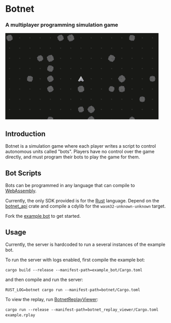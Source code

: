 # Botnet
### A multiplayer programming simulation game
![Replay screenshot](screenshot.png)

## Introduction
Botnet is a simulation game where each player writes a script to control autonomous units called "bots". Players have no control over the game directly, and must program their bots to play the game for them.

## Bot Scripts
Bots can be programmed in any language that can compile to [WebAssembly](https://webassembly.org).

Currently, the only SDK provided is for the [Rust](https://www.rust-lang.org) language. Depend on the [botnet_api](botnet_api) crate and compile a cdylib for the `wasm32-unknown-unknown` target.

Fork the [example bot](example_bot) to get started.

## Usage
Currently, the server is hardcoded to run a several instances of the example bot.

To run the server with logs enabled, first compile the example bot:

`cargo build --release --manifest-path=example_bot/Cargo.toml`

and then compile and run the server:

`RUST_LOG=botnet cargo run --manifest-path=botnet/Cargo.toml`

To view the replay, run [BotnetReplayViewer](botnet_replay_viewer):

`cargo run --release --manifest-path=botnet_replay_viewer/Cargo.toml example.rplay`
